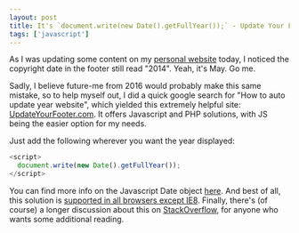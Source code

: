 ```yaml
---
layout: post
title: It's `document.write(new Date().getFullYear());` - Update Your Footer
tags: ['javascript']
---
```


As I was updating some content on my [personal website](http://www.kate-travers.com) today, I noticed the copyright date in the footer still read "2014". Yeah, it's May. Go me.

Sadly, I believe future-me from 2016 would probably make this same mistake, so to help myself out, I did a quick google search for "How to auto update year website", which yielded this extremely helpful site: [UpdateYourFooter.com](http://updateyourfooter.com/). It offers Javascript and PHP solutions, with JS being the easier option for my needs.

Just add the following wherever you want the year displayed:

```javascript
<script>
  document.write(new Date().getFullYear());
</script>
```

You can find more info on the Javascript Date object [here](https://developer.mozilla.org/en-US/docs/Web/JavaScript/Reference/Global_Objects/Date). And best of all, this solution is [supported in all browsers except IE8](https://developer.mozilla.org/en-US/docs/Web/JavaScript/Reference/Global_Objects/Date#Browser_compatibility). Finally, there's (of course) a longer discussion about this on [StackOverflow](http://stackoverflow.com/questions/4562587/shortest-way-to-print-current-year-in-javascript), for anyone who wants some additional reading.
